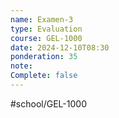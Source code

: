 ```yaml
---
name: Examen-3
type: Evaluation
course: GEL-1000
date: 2024-12-10T08:30
ponderation: 35
note:
Complete: false
---
```

#school/GEL-1000  
